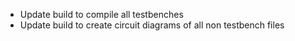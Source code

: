 - Update build to compile all testbenches
- Update build to create circuit diagrams of all non testbench files